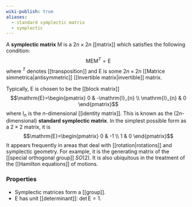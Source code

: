 ```yaml
---
wiki-publish: true
aliases:
  - standard symplectic matrix
  - symplectic
---
```

A **symplectic matrix** $\mathrm{M}$ is a $2n\times2n$ [[matrix]] which satisfies the following condition:
$$\mathrm{M}\mathrm{E}\mathrm{M}^{T}=\mathrm{E}$$
where $^{T}$ denotes [[transposition]] and $\mathrm{E}$ is some $2n\times 2n$ [[Matrice simmetrica|antisymmetric]] [[Invertible matrix|invertible]] matrix.

Typically, $\mathrm{E}$ is chosen to be the [[block matrix]]
$$\mathrm{E}=\begin{pmatrix}
0 & -\mathrm{I}_{n} \\
\mathrm{I}_{n} & 0
\end{pmatrix}$$
where $\mathrm{I}_{n}$ is the $n$-dimensional [[identity matrix]]. This is known as the ($2n$-dimensional) **standard symplectic matrix**. In the simplest possible form as a $2\times 2$ matrix, it is
$$\mathrm{E}=\begin{pmatrix}
0 & -1 \\
1 & 0
\end{pmatrix}$$
It appears frequently in areas that deal with [[rotation|rotations]] and symplectic geometry. For example, it is the generating matrix of the [[special orthogonal group]] $SO(2)$. It is also ubiquitous in the treatment of the [[Hamilton equations]] of motions.
### Properties
- Symplectic matrices form a [[group]].
- $\mathrm{E}$ has unit [[determinant]]: $\det \mathrm{E}=1$.
